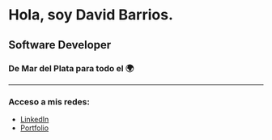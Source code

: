 # Hola, soy David Barrios.

## Software Developer

### De Mar del Plata para todo el 🌍

---

### Acceso a mis redes:

- [LinkedIn](https://www.linkedin.com/in/david-barrios-fullstack/)
- [Portfolio](https://davidbarrios.com.ar)
